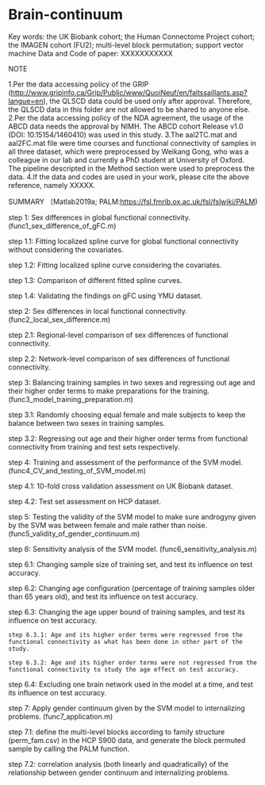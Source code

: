 # Brain-continuum
Key words: the UK Biobank cohort; the Human Connectome Project cohort; the IMAGEN cohort (FU2); multi-level block permutation; support vector machine
Data and Code of paper:
XXXXXXXXXXX

NOTE

1.Per the data accessing policy of the GRIP (http://www.gripinfo.ca/Grip/Public/www/QuoiNeuf/en/faitssaillants.asp?langue=en),
the QLSCD data could be used only after approval. Therefore, the QLSCD data in this folder are not allowed to be shared to anyone else.
2.Per the data accessing policy of the NDA agreement, the usage of the ABCD data needs the approval by NIMH. The ABCD cohort Release v1.0 (DOI: 10.15154/1460410) was used in this study.
3.The aal2TC.mat and aal2FC.mat file were time courses and functional connectivity of samples in all three dataset, which were preprocessed by Weikang Gong, who was a colleague in our lab and currently a PhD student at University of Oxford. The pipeline descripted in the Method section were used to preprocess the data.
4.If the data and codes are used in your work, please cite the above reference, namely XXXXX.

SUMMARY （Matlab2019a; PALM:https://fsl.fmrib.ox.ac.uk/fsl/fslwiki/PALM)

step 1: Sex differences in global functional connectivity. (func1_sex_difference_of_gFC.m)

  step 1.1: Fitting localized spline curve for global functional connectivity without considering the covariates.
  
  step 1.2: Fitting localized spline curve considering the covariates.
  
  step 1.3: Comparison of different fitted spline curves.
  
  step 1.4: Validating the findings on gFC using YMU dataset.


step 2: Sex differences in local functional connectivity. (func2_local_sex_difference.m)

  step 2.1: Regional-level comparison of sex differences of functional connectivity.
  
  step 2.2: Network-level comparison of sex differences of functional connectivity.


step 3: Balancing training samples in two sexes and regressing out age and their higher order terms to make preparations for the training. (func3_model_training_preparation.m)

  step 3.1: Randomly choosing equal female and male subjects to keep the balance between two sexes in training samples.
  
  step 3.2: Regressing out age and their higher order terms from functional connectivity from training and test sets respectively.


step 4: Training and assessment of the performance of the SVM model. (func4_CV_and_testing_of_SVM_model.m)

  step 4.1: 10-fold cross validation assessment on UK Biobank dataset.
  
  step 4.2: Test set assessment on HCP dataset.


step 5: Testing the validity of the SVM model to make sure androgyny given by the SVM was between female and male rather than noise. (func5_validity_of_gender_continuum.m)


step 6: Sensitivity analysis of the SVM model. (func6_sensitivity_analysis.m)

  step 6.1: Changing sample size of training set, and test its influence on test accuracy.
  
  step 6.2: Changing age configuration (percentage of training samples older than 65 years old), and test its influence on test accuracy.
  
  step 6.3: Changing the age upper bound of training samples, and test its influence on test accuracy.
  
  
    step 6.3.1: Age and its higher order terms were regressed from the functional connectivity as what has been done in other part of the study.
    
    step 6.3.2: Age and its higher order terms were not regressed from the functional connectivity to study the age effect on test accuracy.
    
  step 6.4: Excluding one brain network used in the model at a time, and test its influence on test accuracy.
  

step 7: Apply gender continuum given by the SVM model to internalizing problems. (func7_application.m)

  step 7.1: define the multi-level blocks according to family structure (perm_fam.csv) in the HCP S900 data, and generate the block permuted sample by calling the PALM function.
  
  step 7.2: correlation analysis (both linearly and quadratically) of the relationship between gender continuum and internalizing problems.
